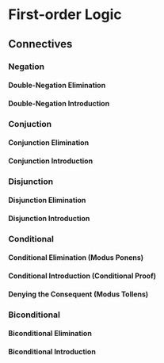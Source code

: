 # First-order Logic

## Connectives 

### Negation

#### Double-Negation Elimination

#### Double-Negation Introduction


### Conjuction

#### Conjunction Elimination

#### Conjunction Introduction


### Disjunction

#### Disjunction Elimination

#### Disjunction Introduction


### Conditional

#### Conditional Elimination (Modus Ponens)

#### Conditional Introduction (Conditional Proof) 

#### Denying the Consequent (Modus Tollens)


### Biconditional

#### Biconditional Elimination

#### Biconditional Introduction



